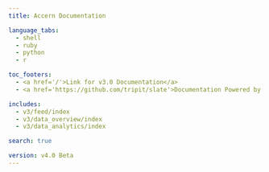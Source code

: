 ```yaml
---
title: Accern Documentation

language_tabs:
  - shell
  - ruby
  - python
  - r

toc_footers:
  - <a href='/'>Link for v3.0 Documentation</a>
  - <a href='https://github.com/tripit/slate'>Documentation Powered by Slate</a>

includes:
  - v3/feed/index
  - v3/data_overview/index
  - v3/data_analytics/index

search: true

version: v4.0 Beta
---
```


